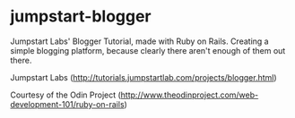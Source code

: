 # jumpstart-blogger
Jumpstart Labs' Blogger Tutorial, made with Ruby on Rails. Creating a simple blogging platform, because clearly there aren't enough of them out there.

Jumpstart Labs (http://tutorials.jumpstartlab.com/projects/blogger.html)

Courtesy of the Odin Project (http://www.theodinproject.com/web-development-101/ruby-on-rails)

